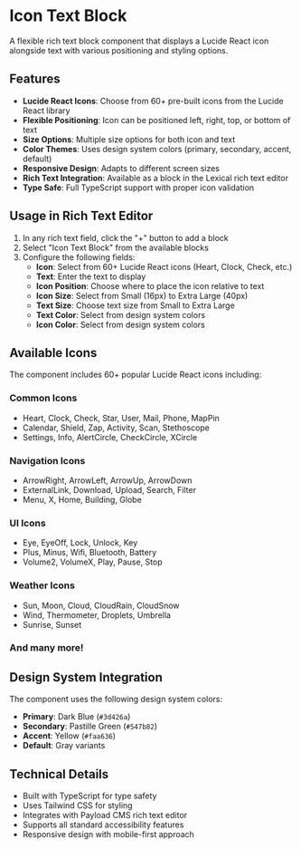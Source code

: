 # Icon Text Block

A flexible rich text block component that displays a Lucide React icon alongside text with various positioning and styling options.

## Features

- **Lucide React Icons**: Choose from 60+ pre-built icons from the Lucide React library
- **Flexible Positioning**: Icon can be positioned left, right, top, or bottom of text
- **Size Options**: Multiple size options for both icon and text
- **Color Themes**: Uses design system colors (primary, secondary, accent, default)
- **Responsive Design**: Adapts to different screen sizes
- **Rich Text Integration**: Available as a block in the Lexical rich text editor
- **Type Safe**: Full TypeScript support with proper icon validation

## Usage in Rich Text Editor

1. In any rich text field, click the "+" button to add a block
2. Select "Icon Text Block" from the available blocks
3. Configure the following fields:
   - **Icon**: Select from 60+ Lucide React icons (Heart, Clock, Check, etc.)
   - **Text**: Enter the text to display
   - **Icon Position**: Choose where to place the icon relative to text
   - **Icon Size**: Select from Small (16px) to Extra Large (40px)
   - **Text Size**: Choose text size from Small to Extra Large
   - **Text Color**: Select from design system colors
   - **Icon Color**: Select from design system colors

## Available Icons

The component includes 60+ popular Lucide React icons including:

### Common Icons
- Heart, Clock, Check, Star, User, Mail, Phone, MapPin
- Calendar, Shield, Zap, Activity, Scan, Stethoscope
- Settings, Info, AlertCircle, CheckCircle, XCircle

### Navigation Icons
- ArrowRight, ArrowLeft, ArrowUp, ArrowDown
- ExternalLink, Download, Upload, Search, Filter
- Menu, X, Home, Building, Globe

### UI Icons
- Eye, EyeOff, Lock, Unlock, Key
- Plus, Minus, Wifi, Bluetooth, Battery
- Volume2, VolumeX, Play, Pause, Stop

### Weather Icons
- Sun, Moon, Cloud, CloudRain, CloudSnow
- Wind, Thermometer, Droplets, Umbrella
- Sunrise, Sunset

### And many more!

## Design System Integration

The component uses the following design system colors:
- **Primary**: Dark Blue (`#3d426a`)
- **Secondary**: Pastille Green (`#547b82`)
- **Accent**: Yellow (`#faa636`)
- **Default**: Gray variants

## Technical Details

- Built with TypeScript for type safety
- Uses Tailwind CSS for styling
- Integrates with Payload CMS rich text editor
- Supports all standard accessibility features
- Responsive design with mobile-first approach
